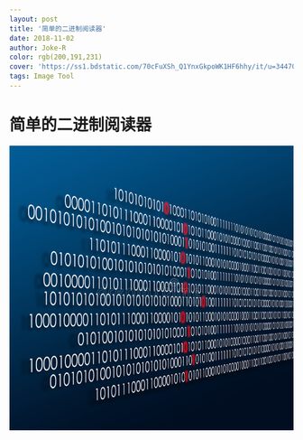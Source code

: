```yaml
---
layout: post
title: '简单的二进制阅读器'
date: 2018-11-02
author: Joke-R
color: rgb(200,191,231)
cover: 'https://ss1.bdstatic.com/70cFuXSh_Q1YnxGkpoWK1HF6hhy/it/u=3447035720,1338887755&fm=26&gp=0.jpg'
tags: Image Tool
---
```


# 简单的二进制阅读器

![](.\resource\Binary.jpg)